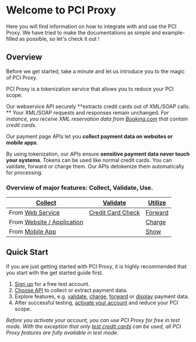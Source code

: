 # Welcome to PCI Proxy

Here you will find information on how to integrate with and use the PCI Proxy. We have tried to make the documentations as simple and example-filled as possible, so let's check it out !

## Overview

Before we get started, take a minute and let us introduce you to the magic of PCI Proxy.  

PCI Proxy is a tokenization service that allows you to reduce your PCI scope. 

Our webservice API securely **extracts credit cards out of XML/SOAP calls. ** Your XML/SOAP requests and responses remain unchanged. *For instance, you receive XML reservation data from [Booking.com](http://www.booking.com/) that contain credit cards.* 

Our payment page APIs let you **collect payment data on websites or mobile apps**. 

By using tokenization, our APIs ensure **sensitive payment data never touch your systems**. Tokens can be used like normal credit cards. You can validate, forward or charge them. Our APIs detokenize them automatically for processing.

### Overview of major features: Collect, Validate, Use. 

|**[Collect](collect_payment_data.html)**|**[Validate](validate.html)**|**[Utilize](utilize)**|
|---|---|---|
|From [Web Service](webservice.html)|[Credit Card Check](validate.html)|[Forward](forward.html)|
|From [Website / Application](website-application.html)||[Charge](charge.html)|
|From [Mobile App](mobile-app.html)||[Show](show.html)|

## Quick Start


If you are just getting started with PCI Proxy, it is highly recommended that you start with the get started guide first.
 

 1. [Sign up](https://www.pci-proxy.com/#/signup) for a free test account.
 2. [Choose API](collect_payment_data.html) to collect or extract payment data.
 3. Explore features, e.g. [validate](validate.html), [charge](charge.html), [forward](forward.html) or [display](retrieve.html) payment data.
 3. After successful testing, [activate your account](live_mode-test.html) and reduce your PCI scope.

*Before you activate your account, you can use PCI Proxy for free in test mode. With the exception that only [test credit cards](live_mode-test.html) can be used, all PCI Proxy features are fully available in test mode.*
